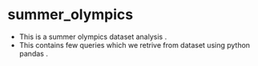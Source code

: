 # summer_olympics
* This is a summer olympics dataset analysis .
* This contains few queries which we retrive from dataset using python pandas .
